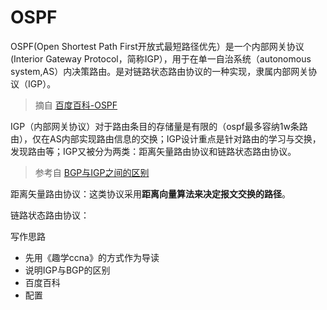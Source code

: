 # OSPF

OSPF(Open Shortest Path First开放式最短路径优先）是一个内部网关协议(Interior Gateway Protocol，简称IGP），用于在单一自治系统（autonomous system,AS）内决策路由。是对链路状态路由协议的一种实现，隶属内部网关协议（IGP）。

> 摘自 [百度百科-OSPF](https://baike.baidu.com/item/%E7%BB%84%E6%92%AD%E6%89%A9%E5%B1%95OSPF)

IGP（内部网关协议）对于路由条目的存储量是有限的（ospf最多容纳1w条路由），仅在AS内部实现路由信息的交换；IGP设计重点是针对路由的学习与交换，发现路由等；IGP又被分为两类：距离矢量路由协议和链路状态路由协议。

> 参考自 [BGP与IGP之间的区别](http://www.voidcn.com/article/p-ojocvzvo-tx.html)


距离矢量路由协议：这类协议采用**距离向量算法来决定报文交换的路径**。



链路状态路由协议：

写作思路

* 先用《趣学ccna》的方式作为导读
* 说明IGP与BGP的区别
* 百度百科
* 配置
